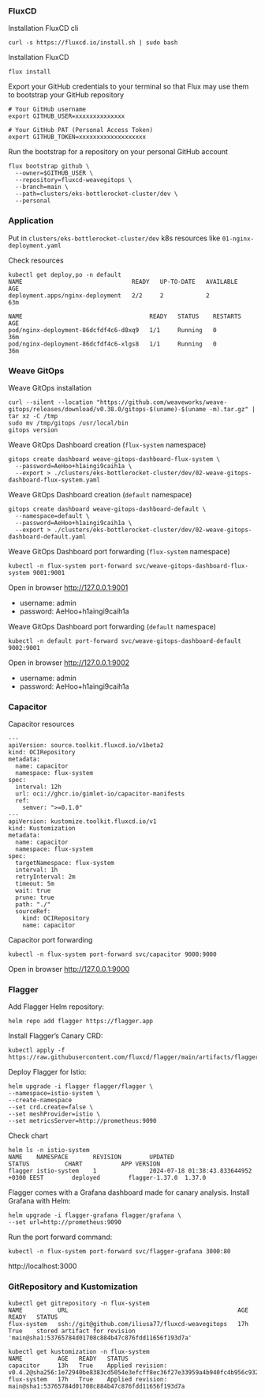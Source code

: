 ### FluxCD

Installation FluxCD cli
```
curl -s https://fluxcd.io/install.sh | sudo bash
```

Installation FluxCD
```
flux install
```

Export your GitHub credentials to your terminal so that Flux may use them to bootstrap your GitHub repository
```
# Your GitHub username
export GITHUB_USER=xxxxxxxxxxxxxx

# Your GitHub PAT (Personal Access Token)
export GITHUB_TOKEN=xxxxxxxxxxxxxxxxxxx
```

Run the bootstrap for a repository on your personal GitHub account
```
flux bootstrap github \
  --owner=$GITHUB_USER \
  --repository=fluxcd-weavegitops \
  --branch=main \
  --path=clusters/eks-bottlerocket-cluster/dev \
  --personal
```

### Application

Put in `clusters/eks-bottlerocket-cluster/dev` k8s resources like `01-nginx-deployment.yaml`

Check resources
```
kubectl get deploy,po -n default
NAME                               READY   UP-TO-DATE   AVAILABLE   AGE
deployment.apps/nginx-deployment   2/2     2            2           63m

NAME                                    READY   STATUS    RESTARTS   AGE
pod/nginx-deployment-86dcfdf4c6-d8xq9   1/1     Running   0          36m
pod/nginx-deployment-86dcfdf4c6-xlgs8   1/1     Running   0          36m
```

### Weave GitOps
Weave GitOps installation
```
curl --silent --location "https://github.com/weaveworks/weave-gitops/releases/download/v0.38.0/gitops-$(uname)-$(uname -m).tar.gz" | tar xz -C /tmp
sudo mv /tmp/gitops /usr/local/bin
gitops version
```

Weave GitOps Dashboard creation (`flux-system` namespace)
```
gitops create dashboard weave-gitops-dashboard-flux-system \
  --password=AeHoo+h1aingi9caih1a \
  --export > ./clusters/eks-bottlerocket-cluster/dev/02-weave-gitops-dashboard-flux-system.yaml
```

Weave GitOps Dashboard creation (`default` namespace)
```
gitops create dashboard weave-gitops-dashboard-default \
  --namespace=default \
  --password=AeHoo+h1aingi9caih1a \
  --export > ./clusters/eks-bottlerocket-cluster/dev/02-weave-gitops-dashboard-default.yaml
```

Weave GitOps Dashboard port forwarding (`flux-system` namespace)
```
kubectl -n flux-system port-forward svc/weave-gitops-dashboard-flux-system 9001:9001
```

Open in browser http://127.0.0.1:9001
- username: admin
- password: AeHoo+h1aingi9caih1a

Weave GitOps Dashboard port forwarding (`default` namespace)
```
kubectl -n default port-forward svc/weave-gitops-dashboard-default 9002:9001
```

Open in browser http://127.0.0.1:9002
- username: admin
- password: AeHoo+h1aingi9caih1a


### Capacitor

Capacitor resources
```
---
apiVersion: source.toolkit.fluxcd.io/v1beta2
kind: OCIRepository
metadata:
  name: capacitor
  namespace: flux-system
spec:
  interval: 12h
  url: oci://ghcr.io/gimlet-io/capacitor-manifests
  ref:
    semver: ">=0.1.0"
---
apiVersion: kustomize.toolkit.fluxcd.io/v1
kind: Kustomization
metadata:
  name: capacitor
  namespace: flux-system
spec:
  targetNamespace: flux-system
  interval: 1h
  retryInterval: 2m
  timeout: 5m
  wait: true
  prune: true
  path: "./"
  sourceRef:
    kind: OCIRepository
    name: capacitor
```

Capacitor port forwarding
```
kubectl -n flux-system port-forward svc/capacitor 9000:9000
```

Open in browser http://127.0.0.1:9000

### Flagger 
Add Flagger Helm repository:
```
helm repo add flagger https://flagger.app
```

Install Flagger’s Canary CRD:
```
kubectl apply -f https://raw.githubusercontent.com/fluxcd/flagger/main/artifacts/flagger/crd.yaml
```

Deploy Flagger for Istio:
```
helm upgrade -i flagger flagger/flagger \
--namespace=istio-system \
--create-namespace
--set crd.create=false \
--set meshProvider=istio \
--set metricsServer=http://prometheus:9090
```

Check chart
```
helm ls -n istio-system
NAME    NAMESPACE       REVISION        UPDATED                                         STATUS          CHART           APP VERSION
flagger istio-system    1               2024-07-18 01:38:43.833644952 +0300 EEST        deployed        flagger-1.37.0  1.37.0
```

Flagger comes with a Grafana dashboard made for canary analysis. Install Grafana with Helm:
```
helm upgrade -i flagger-grafana flagger/grafana \
--set url=http://prometheus:9090
```
Run the port forward command:
```
kubectl -n flux-system port-forward svc/flagger-grafana 3000:80
```

http://localhost:3000

### GitRepository and Kustomization
```
kubectl get gitrepository -n flux-system
NAME          URL                                                AGE   READY   STATUS
flux-system   ssh://git@github.com/iliusa77/fluxcd-weavegitops   17h   True    stored artifact for revision 'main@sha1:53765784d01708c884b47c876fdd11656f193d7a'

kubectl get kustomization -n flux-system
NAME          AGE   READY   STATUS
capacitor     13h   True    Applied revision: v0.4.2@sha256:1e72940be8383cd5054e3efcff8ec36f27e33959a4b940fc4b956c932083578b
flux-system   17h   True    Applied revision: main@sha1:53765784d01708c884b47c876fdd11656f193d7a
```